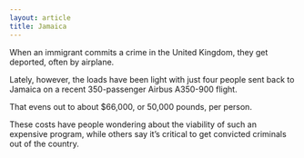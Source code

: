```yaml
---
layout: article
title: Jamaica
---
```


When an immigrant commits a crime in the United Kingdom, they get deported, often by airplane.

Lately, however, the loads have been light with just four people sent back to Jamaica on a recent 350-passenger Airbus A350-900 flight.

That evens out to about $66,000, or 50,000 pounds, per person.

These costs have people wondering about the viability of such an expensive program, while others say it’s critical to get convicted criminals out of the country.
